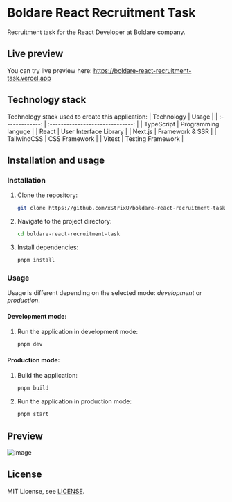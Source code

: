 # Boldare React Recruitment Task

Recruitment task for the React Developer at Boldare company.

## Live preview
You can try live preview here: https://boldare-react-recruitment-task.vercel.app

## Technology stack
Technology stack used to create this application:
|   Technology    |              Usage               | 
| :-------------: | :------------------------------: |
|   TypeScript    |       Programming languge        |
|      React      |      User Interface Library      |
|     Next.js     |         Framework & SSR          |
|   TailwindCSS   |          CSS Framework           |
|     Vitest      |        Testing Framework         |

## Installation and usage
### Installation
1. Clone the repository:
   ```sh
   git clone https://github.com/xStrixU/boldare-react-recruitment-task.git
   ```
2. Navigate to the project directory:
   ```sh
   cd boldare-react-recruitment-task
   ```
3. Install dependencies:
   ```sh
   pnpm install
   ```
### Usage
Usage is different depending on the selected mode: *development* or *production*.
#### Development mode:
1. Run the application in development mode:
   ```sh
   pnpm dev
   ```
#### Production mode:
1. Build the application:
   ```sh
   pnpm build
   ```
2. Run the application in production mode:
   ```sh
   pnpm start
   ```

## Preview
![image](https://github.com/xStrixU/boldare-react-recruitment-task/assets/41890821/2e97ef2a-8f93-4577-bbdf-072439a8463b)

## License
MIT License, see [LICENSE](LICENSE).
